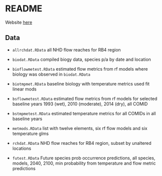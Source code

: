 # README

Website [here](https://sccwrp.shinyapps.io/flowecology/)

## Data

* `allrchdat.RData` all NHD flow reaches for RB4 region

* `biodat.RData` compiled biogy data, species p/a by date and location

* `bioflowmetest.RData` estimated flow metrics from rf models where biology was observed in `biodat.RData`

* `biotmpmet.RData` baseline biology with temperature metrics used fit linear mods

* `bsflowmetest.RData` estimated flow metrics from rf models for selected baseline years 1993 (wet), 2010 (moderate), 2014 (dry), all COMID

* `bstmpmetest.RData` estimated temperature metrics for all COMIDs in all baseline years

* `metmods.RData` list with twelve elements, six rf flow models and six temperature glms

* `rchdat.RData` NHD flow reaches for RB4 region, subset by unaltered locations

* `futest.RData` Future species prob occurrence predictions, all species, models, 2040, 2100, min probability from temperature and flow metric predictions